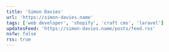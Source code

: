 ```yaml
---
title: 'Simon Davies'
url: 'https://simon-davies.name'
tags: ['web developer', 'shopify', 'craft cms', 'laravel']
updatesFeed: 'https://simon-davies.name/posts/feed.rss'
nsfw: false
rss: true
---
```

